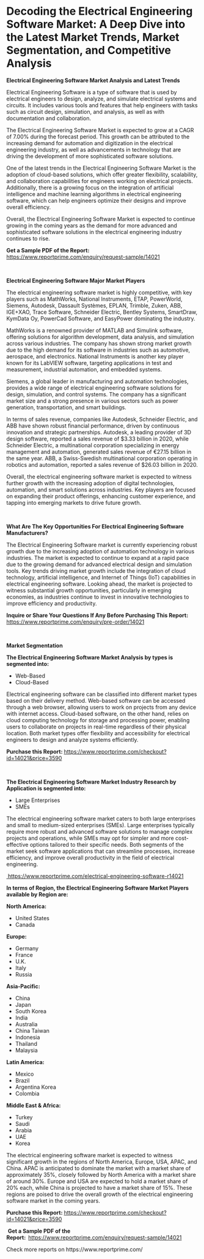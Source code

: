 <p><h1>Decoding the Electrical Engineering Software Market: A Deep Dive into the Latest Market Trends, Market Segmentation, and Competitive Analysis</h1></p><p><strong>Electrical Engineering Software Market Analysis and Latest Trends</strong></p>
<p><p>Electrical Engineering Software is a type of software that is used by electrical engineers to design, analyze, and simulate electrical systems and circuits. It includes various tools and features that help engineers with tasks such as circuit design, simulation, and analysis, as well as with documentation and collaboration.</p><p>The Electrical Engineering Software Market is expected to grow at a CAGR of 7.00% during the forecast period. This growth can be attributed to the increasing demand for automation and digitization in the electrical engineering industry, as well as advancements in technology that are driving the development of more sophisticated software solutions.</p><p>One of the latest trends in the Electrical Engineering Software Market is the adoption of cloud-based solutions, which offer greater flexibility, scalability, and collaboration capabilities for engineers working on electrical projects. Additionally, there is a growing focus on the integration of artificial intelligence and machine learning algorithms in electrical engineering software, which can help engineers optimize their designs and improve overall efficiency.</p><p>Overall, the Electrical Engineering Software Market is expected to continue growing in the coming years as the demand for more advanced and sophisticated software solutions in the electrical engineering industry continues to rise.</p></p>
<p><strong>Get a Sample PDF of the Report:&nbsp;</strong> <a href="https://www.reportprime.com/enquiry/request-sample/14021">https://www.reportprime.com/enquiry/request-sample/14021</a></p>
<p>&nbsp;</p>
<p><strong>Electrical Engineering Software Major Market Players</strong></p>
<p><p>The electrical engineering software market is highly competitive, with key players such as MathWorks, National Instruments, ETAP, PowerWorld, Siemens, Autodesk, Dassault Systèmes, EPLAN, Trimble, Zuken, ABB, IGE+XAO, Trace Software, Schneider Electric, Bentley Systems, SmartDraw, KymData Oy, PowerCad Software, and EasyPower dominating the industry.</p><p>MathWorks is a renowned provider of MATLAB and Simulink software, offering solutions for algorithm development, data analysis, and simulation across various industries. The company has shown strong market growth due to the high demand for its software in industries such as automotive, aerospace, and electronics. National Instruments is another key player known for its LabVIEW software, targeting applications in test and measurement, industrial automation, and embedded systems.</p><p>Siemens, a global leader in manufacturing and automation technologies, provides a wide range of electrical engineering software solutions for design, simulation, and control systems. The company has a significant market size and a strong presence in various sectors such as power generation, transportation, and smart buildings.</p><p>In terms of sales revenue, companies like Autodesk, Schneider Electric, and ABB have shown robust financial performance, driven by continuous innovation and strategic partnerships. Autodesk, a leading provider of 3D design software, reported a sales revenue of $3.33 billion in 2020, while Schneider Electric, a multinational corporation specializing in energy management and automation, generated sales revenue of €27.15 billion in the same year. ABB, a Swiss-Swedish multinational corporation operating in robotics and automation, reported a sales revenue of $26.03 billion in 2020.</p><p>Overall, the electrical engineering software market is expected to witness further growth with the increasing adoption of digital technologies, automation, and smart solutions across industries. Key players are focused on expanding their product offerings, enhancing customer experience, and tapping into emerging markets to drive future growth.</p></p>
<p>&nbsp;</p>
<p><strong>What Are The Key Opportunities For Electrical Engineering Software Manufacturers?</strong></p>
<p><p>The Electrical Engineering Software market is currently experiencing robust growth due to the increasing adoption of automation technology in various industries. The market is expected to continue to expand at a rapid pace due to the growing demand for advanced electrical design and simulation tools. Key trends driving market growth include the integration of cloud technology, artificial intelligence, and Internet of Things (IoT) capabilities in electrical engineering software. Looking ahead, the market is projected to witness substantial growth opportunities, particularly in emerging economies, as industries continue to invest in innovative technologies to improve efficiency and productivity.</p></p>
<p><strong>Inquire or Share Your Questions If Any Before Purchasing This Report:</strong> <a href="https://www.reportprime.com/enquiry/pre-order/14021">https://www.reportprime.com/enquiry/pre-order/14021</a></p>
<p>&nbsp;</p>
<p><strong>Market Segmentation</strong></p>
<p><strong>The Electrical Engineering Software Market Analysis by types is segmented into:</strong></p>
<p><ul><li>Web-Based</li><li>Cloud-Based</li></ul></p>
<p><p>Electrical engineering software can be classified into different market types based on their delivery method. Web-based software can be accessed through a web browser, allowing users to work on projects from any device with internet access. Cloud-based software, on the other hand, relies on cloud computing technology for storage and processing power, enabling users to collaborate on projects in real-time regardless of their physical location. Both market types offer flexibility and accessibility for electrical engineers to design and analyze systems efficiently.</p></p>
<p><strong>Purchase this Report:&nbsp;</strong><a href="https://www.reportprime.com/checkout?id=14021&price=3590">https://www.reportprime.com/checkout?id=14021&price=3590</a></p>
<p>&nbsp;</p>
<p><strong>The Electrical Engineering Software Market Industry Research by Application is segmented into:</strong></p>
<p><ul><li>Large Enterprises</li><li>SMEs</li></ul></p>
<p><p>The electrical engineering software market caters to both large enterprises and small to medium-sized enterprises (SMEs). Large enterprises typically require more robust and advanced software solutions to manage complex projects and operations, while SMEs may opt for simpler and more cost-effective options tailored to their specific needs. Both segments of the market seek software applications that can streamline processes, increase efficiency, and improve overall productivity in the field of electrical engineering.</p></p>
<p><a href="https://www.reportprime.com/electrical-engineering-software-r14021">&nbsp;https://www.reportprime.com/electrical-engineering-software-r14021</a></p>
<p><strong>In terms of Region, the Electrical Engineering Software Market Players available by Region are:</strong></p>
<p>
    <p> <strong> North America: </strong>
        <ul>
            <li>United States</li>
            <li>Canada</li>
        </ul>
        </p> 
    <p> <strong> Europe: </strong>
        <ul>
            <li>Germany</li>
            <li>France</li>
            <li>U.K.</li>
            <li>Italy</li>
            <li>Russia</li>
        </ul>
        </p> 
    <p> <strong> Asia-Pacific: </strong>
        <ul>
            <li>China</li>
            <li>Japan</li>
            <li>South Korea</li>
            <li>India</li>
            <li>Australia</li>
            <li>China Taiwan</li>
            <li>Indonesia</li>
            <li>Thailand</li>
            <li>Malaysia</li>
        </ul>
        </p> 
    <p> <strong> Latin America: </strong>
        <ul>
            <li>Mexico</li>
            <li>Brazil</li>
            <li>Argentina Korea</li>
            <li>Colombia</li>
        </ul>
        </p> 
    <p> <strong> Middle East & Africa: </strong>
        <ul>
            <li>Turkey</li>
            <li>Saudi</li>
            <li>Arabia</li>
            <li>UAE</li>
            <li>Korea</li>
        </ul>
    </p>
    </p>
<p><p>The electrical engineering software market is expected to witness significant growth in the regions of North America, Europe, USA, APAC, and China. APAC is anticipated to dominate the market with a market share of approximately 35%, closely followed by North America with a market share of around 30%. Europe and USA are expected to hold a market share of 20% each, while China is projected to have a market share of 15%. These regions are poised to drive the overall growth of the electrical engineering software market in the coming years.</p></p>
<p><strong>Purchase this Report: </strong><a href="https://www.reportprime.com/checkout?id=14021&price=3590">https://www.reportprime.com/checkout?id=14021&price=3590</a></p>
<p>&nbsp;<strong>Get a Sample PDF of the Report:&nbsp;&nbsp;</strong><a href="https://www.reportprime.com/enquiry/request-sample/14021">https://www.reportprime.com/enquiry/request-sample/14021</a></p>
<p><strong></strong></p>
<p>Check more reports on https://www.reportprime.com/</p>